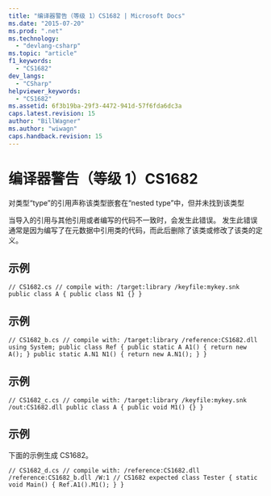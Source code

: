 ```yaml
---
title: "编译器警告（等级 1）CS1682 | Microsoft Docs"
ms.date: "2015-07-20"
ms.prod: ".net"
ms.technology: 
  - "devlang-csharp"
ms.topic: "article"
f1_keywords: 
  - "CS1682"
dev_langs: 
  - "CSharp"
helpviewer_keywords: 
  - "CS1682"
ms.assetid: 6f3b19ba-29f3-4472-941d-57f6fda6dc3a
caps.latest.revision: 15
author: "BillWagner"
ms.author: "wiwagn"
caps.handback.revision: 15
---
```

# 编译器警告（等级 1）CS1682
对类型“type”的引用声称该类型嵌套在“nested type”中，但并未找到该类型  
  
 当导入的引用与其他引用或者编写的代码不一致时，会发生此错误。 发生此错误通常是因为编写了在元数据中引用类的代码，而此后删除了该类或修改了该类的定义。  
  
## 示例  
  
```  
// CS1682.cs // compile with: /target:library /keyfile:mykey.snk public class A { public class N1 {} }  
```  
  
## 示例  
  
```  
// CS1682_b.cs // compile with: /target:library /reference:CS1682.dll using System; public class Ref { public static A A1() { return new A(); } public static A.N1 N1() { return new A.N1(); } }  
```  
  
## 示例  
  
```  
// CS1682_c.cs // compile with: /target:library /keyfile:mykey.snk /out:CS1682.dll public class A { public void M1() {} }  
```  
  
## 示例  
 下面的示例生成 CS1682。  
  
```  
// CS1682_d.cs // compile with: /reference:CS1682.dll /reference:CS1682_b.dll /W:1 // CS1682 expected class Tester { static void Main() { Ref.A1().M1(); } }  
```